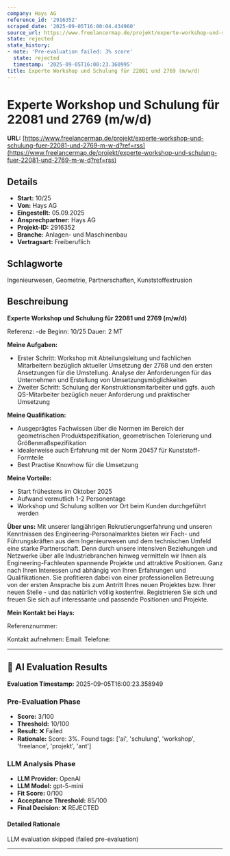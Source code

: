 ```yaml
---
company: Hays AG
reference_id: '2916352'
scraped_date: '2025-09-05T16:00:04.434960'
source_url: https://www.freelancermap.de/projekt/experte-workshop-und-schulung-fuer-22081-und-2769-m-w-d?ref=rss
state: rejected
state_history:
- note: 'Pre-evaluation failed: 3% score'
  state: rejected
  timestamp: '2025-09-05T16:00:23.360995'
title: Experte Workshop und Schulung für 22081 und 2769 (m/w/d)
---
```



# Experte Workshop und Schulung für 22081 und 2769 (m/w/d)
**URL:** [https://www.freelancermap.de/projekt/experte-workshop-und-schulung-fuer-22081-und-2769-m-w-d?ref=rss](https://www.freelancermap.de/projekt/experte-workshop-und-schulung-fuer-22081-und-2769-m-w-d?ref=rss)
## Details
- **Start:** 10/25
- **Von:** Hays AG
- **Eingestellt:** 05.09.2025
- **Ansprechpartner:** Hays AG
- **Projekt-ID:** 2916352
- **Branche:** Anlagen- und Maschinenbau
- **Vertragsart:** Freiberuflich

## Schlagworte
Ingenieurwesen, Geometrie, Partnerschaften, Kunststoffextrusion

## Beschreibung
**Experte Workshop und Schulung für 22081 und 2769 (m/w/d)**

Referenz: -de
Beginn: 10/25
Dauer: 2 MT

**Meine Aufgaben:**

- Erster Schritt: Workshop mit Abteilungsleitung und fachlichen Mitarbeitern bezüglich aktueller Umsetzung der 2768 und den ersten Ansetzungen für die Umstellung. Analyse der Anforderungen für das Unternehmen und Erstellung von Umsetzungsmöglichkeiten
- Zweiter Schritt: Schulung der Konstruktionsmitarbeiter und ggfs. auch QS-Mitarbeiter bezüglich neuer Anforderung und praktischer Umsetzung

**Meine Qualifikation:**

- Ausgeprägtes Fachwissen über die Normen im Bereich der geometrischen Produktspezifikation, geometrischen Tolerierung und Größenmaßspezifikation
- Idealerweise auch Erfahrung mit der Norm 20457 für Kunststoff-Formteile
- Best Practise Knowhow für die Umsetzung

**Meine Vorteile:**

- Start frühestens im Oktober 2025
- Aufwand vermutlich 1-2 Personentage
- Workshop und Schulung sollten vor Ort beim Kunden durchgeführt werden

**Über uns:**
Mit unserer langjährigen Rekrutierungserfahrung und unseren Kenntnissen des Engineering-Personalmarktes bieten wir Fach- und Führungskräften aus dem Ingenieurwesen und dem technischen Umfeld eine starke Partnerschaft. Denn durch unsere intensiven Beziehungen und Netzwerke über alle Industriebranchen hinweg vermitteln wir Ihnen als Engineering-Fachleuten spannende Projekte und attraktive Positionen. Ganz nach Ihren Interessen und abhängig von Ihren Erfahrungen und Qualifikationen.
Sie profitieren dabei von einer professionellen Betreuung von der ersten Ansprache bis zum Antritt Ihres neuen Projektes bzw. Ihrer neuen Stelle - und das natürlich völlig kostenfrei.
Registrieren Sie sich und freuen Sie sich auf interessante und passende Positionen und Projekte.

**Mein Kontakt bei Hays:**

Referenznummer:

Kontakt aufnehmen:
Email:
Telefone:

---

## 🤖 AI Evaluation Results

**Evaluation Timestamp:** 2025-09-05T16:00:23.358949

### Pre-Evaluation Phase
- **Score:** 3/100
- **Threshold:** 10/100
- **Result:** ❌ Failed
- **Rationale:** Score: 3%. Found tags: ['ai', 'schulung', 'workshop', 'freelance', 'projekt', 'ant']

### LLM Analysis Phase
- **LLM Provider:** OpenAI
- **LLM Model:** gpt-5-mini
- **Fit Score:** 0/100
- **Acceptance Threshold:** 85/100
- **Final Decision:** ❌ REJECTED

#### Detailed Rationale
LLM evaluation skipped (failed pre-evaluation)

---
